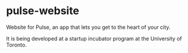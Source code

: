 # pulse-website
Website for Pulse, an app that lets you get to the heart of your city.

It is being developed at a startup incubator program at the University of Toronto.
